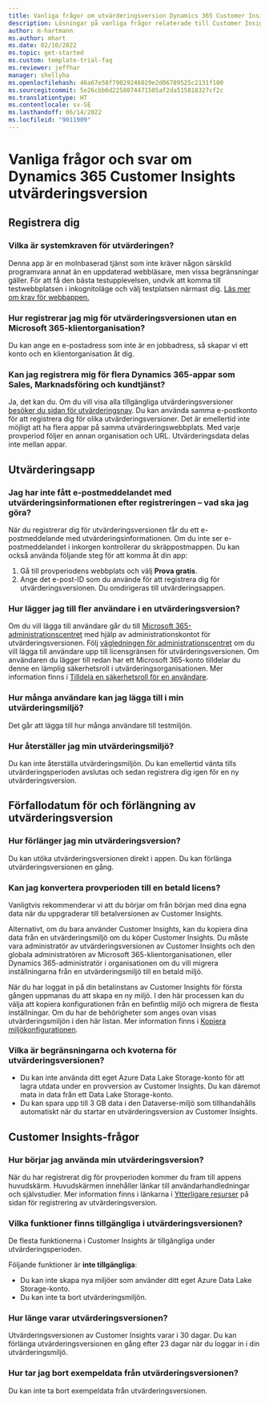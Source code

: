 ```yaml
---
title: Vanliga frågor om utvärderingsversion Dynamics 365 Customer Insights
description: Lösningar på vanliga frågor relaterade till Customer Insights inställning och hantering av utvärderingsversion. Läs om hur du stänger plattforms- och appspecifika problem.
author: m-hartmann
ms.author: mhart
ms.date: 02/10/2022
ms.topic: get-started
ms.custom: template-trial-faq
ms.reviewer: jeffhar
manager: shellyha
ms.openlocfilehash: 46a67e58f79029246029e2d06789525c2131f100
ms.sourcegitcommit: 5e26cbb6d2258074471505af2da515818327cf2c
ms.translationtype: HT
ms.contentlocale: sv-SE
ms.lasthandoff: 06/14/2022
ms.locfileid: "9011909"
---
```

# <a name="dynamics-365-customer-insights-trial-faq"></a>Vanliga frågor och svar om Dynamics 365 Customer Insights utvärderingsversion

## <a name="sign-up"></a>Registrera dig

### <a name="what-are-the-system-requirements-for-the-trial"></a>Vilka är systemkraven för utvärderingen?

Denna app är en molnbaserad tjänst som inte kräver någon särskild programvara annat än en uppdaterad webbläsare, men vissa begränsningar gäller. För att få den bästa testupplevelsen, undvik att komma till testwebbplatsen i inkognitoläge och välj testplatsen närmast dig. [Läs mer om krav för webbappen.](/power-platform/admin/web-application-requirements)

### <a name="how-do-i-sign-up-for-the-trial-without-a-microsoft-365-tenant"></a>Hur registrerar jag mig för utvärderingsversionen utan en Microsoft 365-klientorganisation?

Du kan ange en e-postadress som inte är en jobbadress, så skapar vi ett konto och en klientorganisation åt dig.

### <a name="can-i-sign-up-for-multiple-dynamics-365-apps-such-as-sales-marketing-and-customer-service"></a>Kan jag registrera mig för flera Dynamics 365-appar som Sales, Marknadsföring och kundtjänst?

Ja, det kan du. Om du vill visa alla tillgängliga utvärderingsversioner [besöker du sidan för utvärderingsnav](https://dynamics.microsoft.com/dynamics-365-free-trial). Du kan använda samma e-postkonto för att registrera dig för olika utvärderingsversioner. Det är emellertid inte möjligt att ha flera appar på samma utvärderingswebbplats. Med varje provperiod följer en annan organisation och URL. Utvärderingsdata delas inte mellan appar.

## <a name="trial-app"></a>Utvärderingsapp

### <a name="i-didnt-receive-the-trial-details-email-after-signing-up-what-should-i-do"></a>Jag har inte fått e-postmeddelandet med utvärderingsinformationen efter registreringen – vad ska jag göra?

När du registrerar dig för utvärderingsversionen får du ett e-postmeddelande med utvärderingsinformationen. Om du inte ser e-postmeddelandet i inkorgen kontrollerar du skräppostmappen. Du kan också använda följande steg för att komma åt din app:

1. Gå till provperiodens webbplats och välj **Prova gratis**.
1. Ange det e-post-ID som du använde för att registrera dig för utvärderingsversionen. Du omdirigeras till utvärderingsappen.

### <a name="how-do-i-add-more-users-to-a-trial"></a>Hur lägger jag till fler användare i en utvärderingsversion?

Om du vill lägga till användare går du till [Microsoft 365-administrationscentret](https://admin.microsoft.com) med hjälp av administrationskontot för utvärderingsversionen. Följ [vägledningen för administrationscentret](/microsoft-365/admin/add-users/add-users) om du vill lägga till användare upp till licensgränsen för utvärderingsversionen. Om användaren du lägger till redan har ett Microsoft 365-konto tilldelar du denne en lämplig säkerhetsroll i utvärderingsorganisationen. Mer information finns i [Tilldela en säkerhetsroll för en användare](/power-platform/admin/create-users-assign-online-security-roles#assign-a-security-role-to-a-user).

### <a name="how-many-users-can-i-add-to-my-trial-environment"></a>Hur många användare kan jag lägga till i min utvärderingsmiljö?

Det går att lägga till hur många användare till testmiljön.

### <a name="how-do-i-reset-the-trial-environment"></a>Hur återställer jag min utvärderingsmiljö?

Du kan inte återställa utvärderingsmiljön. Du kan emellertid vänta tills utvärderingsperioden avslutas och sedan registrera dig igen för en ny utvärderingsversion.

## <a name="trial-expiration-and-extension"></a>Förfallodatum för och förlängning av utvärderingsversion

### <a name="how-do-i-extend-the-trial"></a>Hur förlänger jag min utvärderingsversion?

Du kan utöka utvärderingsversionen direkt i appen. Du kan förlänga utvärderingsversionen en gång.

### <a name="can-i-convert-the-trial-to-a-paid-license"></a>Kan jag konvertera provperioden till en betald licens?

Vanligtvis rekommenderar vi att du börjar om från början med dina egna data när du uppgraderar till betalversionen av Customer Insights. 

Alternativt, om du bara använder Customer Insights, kan du kopiera dina data från en utvärderingsmiljö om du köper Customer Insights. Du måste vara administratör av utvärderingsversionen av Customer Insights och den globala administratören av Microsoft 365-klientorganisationen, eller Dynamics 365-administratör i organisationen om du vill migrera inställningarna från en utvärderingsmiljö till en betald miljö.

När du har loggat in på din betalinstans av Customer Insights för första gången uppmanas du att skapa en ny miljö. I den här processen kan du välja att kopiera konfigurationen från en befintlig miljö och migrera de flesta inställningar. Om du har de behörigheter som anges ovan visas utvärderingsmiljön i den här listan. Mer information finns i [Kopiera miljökonfigurationen](create-environment.md#copy-the-environment-configuration).

### <a name="what-are-the-trial-limits-and-quotas"></a>Vilka är begränsningarna och kvoterna för utvärderingsversionen?

- Du kan inte använda ditt eget Azure Data Lake Storage-konto för att lagra utdata under en provversion av Customer Insights. Du kan däremot mata in data från ett Data Lake Storage-konto.
- Du kan spara upp till 3 GB data i den Dataverse-miljö som tillhandahålls automatiskt när du startar en utvärderingsversion av Customer Insights.

## <a name="customer-insights-specific-questions"></a>Customer Insights-frågor

### <a name="how-do-i-start-using-the-trial"></a>Hur börjar jag använda min utvärderingsversion?

När du har registrerat dig för provperioden kommer du fram till appens huvudskärm. Huvudskärmen innehåller länkar till användarhandledningar och självstudier. Mer information finns i länkarna i [Ytterligare resurser](trial-signup.md#additional-resources) på sidan för registrering av utvärderingsversion.

### <a name="what-features-are-available-in-the-trial"></a>Vilka funktioner finns tillgängliga i utvärderingsversionen?

De flesta funktionerna i Customer Insights är tillgängliga under utvärderingsperioden.

Följande funktioner är **inte tillgängliga**:

- Du kan inte skapa nya miljöer som använder ditt eget Azure Data Lake Storage-konto.
- Du kan inte ta bort utvärderingsmiljön.

### <a name="how-long-does-the-trial-last"></a>Hur länge varar utvärderingsversionen?

Utvärderingsversionen av Customer Insights varar i 30 dagar. Du kan förlänga utvärderingsversionen en gång efter 23 dagar när du loggar in i din utvärderingsmiljö.

### <a name="how-do-i-remove-sample-data-from-the-trial"></a>Hur tar jag bort exempeldata från utvärderingsversionen?

Du kan inte ta bort exempeldata från utvärderingsversionen.
